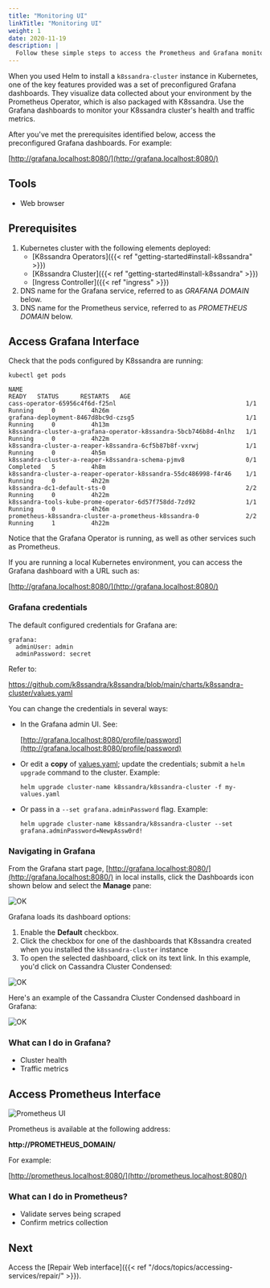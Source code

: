 ```yaml
---
title: "Monitoring UI"
linkTitle: "Monitoring UI"
weight: 1
date: 2020-11-19
description: |
  Follow these simple steps to access the Prometheus and Grafana monitoring interfaces.
---
```


When you used Helm to install a `k8ssandra-cluster` instance in Kubernetes, one of the key features provided was a set of preconfigured Grafana dashboards. They visualize data collected about your environment by the Prometheus Operator, which is also packaged with K8ssandra. Use the Grafana dashboards to monitor your K8ssandra cluster's health and traffic metrics.  

After you've met the prerequisites identified below, access the preconfigured Grafana dashboards. For example:

[http://grafana.localhost:8080/](http://grafana.localhost:8080/)

## Tools

* Web browser

## Prerequisites

1. Kubernetes cluster with the following elements deployed:
   * [K8ssandra Operators]({{< ref "getting-started#install-k8ssandra" >}})
   * [K8ssandra Cluster]({{< ref "getting-started#install-k8ssandra" >}})
   * [Ingress Controller]({{< ref "ingress" >}})
1. DNS name for the Grafana service, referred to as _GRAFANA DOMAIN_ below.
1. DNS name for the Prometheus service, referred to as _PROMETHEUS DOMAIN_
   below.

## Access Grafana Interface

Check that the pods configured by K8ssandra are running:

`kubectl get pods`
```
NAME                                                              READY   STATUS      RESTARTS   AGE
cass-operator-65956c4f6d-f25nl                                    1/1     Running     0          4h26m
grafana-deployment-8467d8bc9d-czsg5                               1/1     Running     0          4h13m
k8ssandra-cluster-a-grafana-operator-k8ssandra-5bcb746b8d-4nlhz   1/1     Running     0          4h22m
k8ssandra-cluster-a-reaper-k8ssandra-6cf5b87b8f-vxrwj             1/1     Running     0          4h5m
k8ssandra-cluster-a-reaper-k8ssandra-schema-pjmv8                 0/1     Completed   5          4h8m
k8ssandra-cluster-a-reaper-operator-k8ssandra-55dc486998-f4r46    1/1     Running     0          4h22m
k8ssandra-dc1-default-sts-0                                       2/2     Running     0          4h22m
k8ssandra-tools-kube-prome-operator-6d57f758dd-7zd92              1/1     Running     0          4h26m
prometheus-k8ssandra-cluster-a-prometheus-k8ssandra-0             2/2     Running     1          4h22m
```

Notice that the Grafana Operator is running, as well as other services such as Prometheus.

If you are running a local Kubernetes environment, you can access the Grafana dashboard with a URL such as:

[http://grafana.localhost:8080/](http://grafana.localhost:8080/)

### Grafana credentials

The default configured credentials for Grafana are:

```
grafana:
  adminUser: admin
  adminPassword: secret
```

Refer to:

https://github.com/k8ssandra/k8ssandra/blob/main/charts/k8ssandra-cluster/values.yaml

You can change the credentials in several ways:

* In the Grafana admin UI. See:

    [http://grafana.localhost:8080/profile/password](http://grafana.localhost:8080/profile/password)

* Or edit a **copy** of [values.yaml](https://github.com/k8ssandra/k8ssandra/blob/main/charts/k8ssandra-cluster/values.yaml); update the credentials; submit a `helm upgrade` command to the cluster. Example: 

    `helm upgrade cluster-name k8ssandra/k8ssandra-cluster -f my-values.yaml`
 
* Or pass in a `--set grafana.adminPassword` flag. Example:

    `helm upgrade cluster-name k8ssandra/k8ssandra-cluster --set  grafana.adminPassword=NewpAssw0rd!`

### Navigating in Grafana

From the Grafana start page, [http://grafana.localhost:8080/](http://grafana.localhost:8080/) in local installs, click the Dashboards icon shown below and select the **Manage** pane:

![OK](grafana-dashboards-icon.png)

Grafana loads its dashboard options:

1. Enable the **Default** checkbox.
1. Click the checkbox for one of the dashboards that K8ssandra created when you installed the `k8ssandra-cluster` instance
1. To open the selected dashboard, click on its text link. In this example, you'd click on Cassandra Cluster Condensed:

![OK](grafana-dashboards-default-selected1.png)

Here's an example of the Cassandra Cluster Condensed dashboard in Grafana:

![OK](grafana-cass-cluster-condensed.png)

### What can I do in Grafana?

* Cluster health
* Traffic metrics

## Access Prometheus Interface

![Prometheus UI](prometheus-example.png)

Prometheus is available at the following address:

**http://PROMETHEUS_DOMAIN/**

For example:

[http://prometheus.localhost:8080/](http://prometheus.localhost:8080/)

### What can I do in Prometheus?

* Validate serves being scraped
* Confirm metrics collection

## Next

Access the [Repair Web interface]({{< ref "/docs/topics/accessing-services/repair/" >}}).
